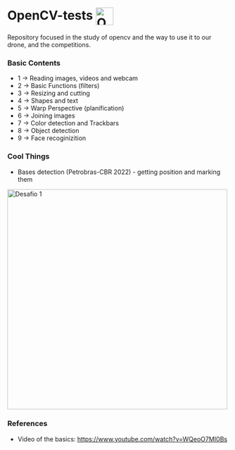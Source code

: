 # OpenCV-tests <img align=center alt="OpenCV logo" width="40" height="40" src="https://images.ctfassets.net/be04ylp8y0qc/6rvh9VwMd69EffYHq2AX2o/9cf6f4eaa592679e9c27c526e3139d77/opencv_square.png?fm=jpg&w=510&h=510">

Repository focused in the study of opencv and the way to use it to our drone, and the competitions.

### Basic Contents
- 1 -> Reading images, videos and webcam
- 2 -> Basic Functions (filters)
- 3 -> Resizing and cutting
- 4 -> Shapes and text
- 5 -> Warp Perspective (planification)
- 6 -> Joining images
- 7 -> Color detection and Trackbars
- 8 -> Object detection
- 9 -> Face recoginizition

### Cool Things
- Bases detection (Petrobras-CBR 2022) - getting position and marking them
<img align=center width="500" alt="Desafio 1" src="https://user-images.githubusercontent.com/62257920/160283647-2fe734b0-3973-4644-a948-1f9390234700.png">

### References
- Video of the basics: https://www.youtube.com/watch?v=WQeoO7MI0Bs
